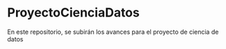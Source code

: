 # ProyectoCienciaDatos
En este repositorio, se subirán los avances para el proyecto de ciencia de datos
